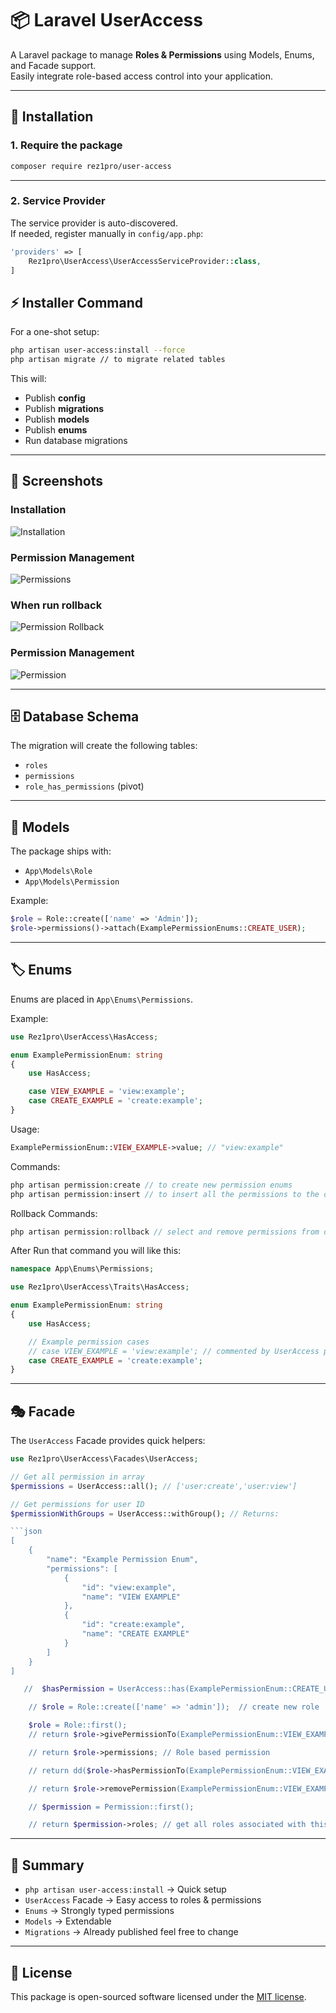 # 📦 Laravel UserAccess



A Laravel package to manage **Roles & Permissions** using Models, Enums, and Facade support.  
Easily integrate role-based access control into your application.

---

## 🚀 Installation

### 1. Require the package

```bash
composer require rez1pro/user-access
```
---

### 2. Service Provider

The service provider is auto-discovered.  
If needed, register manually in `config/app.php`:

```php
'providers' => [
    Rez1pro\UserAccess\UserAccessServiceProvider::class,
]
```

## ⚡ Installer Command

For a one-shot setup:

```bash
php artisan user-access:install --force
php artisan migrate // to migrate related tables
```

This will:

- Publish **config**
- Publish **migrations**
- Publish **models**
- Publish **enums**
- Run database migrations

---

## 📸 Screenshots

### Installation
![Installation](screenshots/install.png)

### Permission Management
![Permissions](screenshots/all.png)

### When run rollback
![Permission Rollback](screenshots/insert_and_rollback_run.png)

### Permission Management 
![Permission](screenshots/after_rolling_back.png)

---

## 🗄️ Database Schema

The migration will create the following tables:

- `roles`  
- `permissions`  
- `role_has_permissions` (pivot)  

---

## 🧩 Models

The package ships with:

- `App\Models\Role`
- `App\Models\Permission`

Example:

```php
$role = Role::create(['name' => 'Admin']);
$role->permissions()->attach(ExamplePermissionEnums::CREATE_USER);
```

---

## 🏷️ Enums

Enums are placed in `App\Enums\Permissions`.

Example:

```php
use Rez1pro\UserAccess\HasAccess;

enum ExamplePermissionEnum: string
{
    use HasAccess;

    case VIEW_EXAMPLE = 'view:example';
    case CREATE_EXAMPLE = 'create:example';
}
```

Usage:

```php
ExamplePermissionEnum::VIEW_EXAMPLE->value; // "view:example"
```

Commands:

```php
php artisan permission:create // to create new permission enums
php artisan permission:insert // to insert all the permissions to the database
```

Rollback Commands:
```php
php artisan permission:rollback // select and remove permissions from database
```
After Run that command you will like this:
```php
namespace App\Enums\Permissions;

use Rez1pro\UserAccess\Traits\HasAccess;

enum ExamplePermissionEnum: string
{
    use HasAccess;

    // Example permission cases
    // case VIEW_EXAMPLE = 'view:example'; // commented by UserAccess package
    case CREATE_EXAMPLE = 'create:example';
}
```

---

## 🎭 Facade

The `UserAccess` Facade provides quick helpers:

```php
use Rez1pro\UserAccess\Facades\UserAccess;

// Get all permission in array
$permissions = UserAccess::all(); // ['user:create','user:view']

// Get permissions for user ID
$permissionWithGroups = UserAccess::withGroup(); // Returns:

```json
[
    {
        "name": "Example Permission Enum",
        "permissions": [
            {
                "id": "view:example",
                "name": "VIEW EXAMPLE"
            },
            {
                "id": "create:example",
                "name": "CREATE EXAMPLE"
            }
        ]
    }
]

   //  $hasPermission = UserAccess::has(ExamplePermissionEnum::CREATE_USER); // true or false

    // $role = Role::create(['name' => 'admin']);  // create new role

    $role = Role::first();
    // return $role->givePermissionTo(ExamplePermissionEnum::VIEW_EXAMPLE); // attach permission to role

    // return $role->permissions; // Role based permission

    // return dd($role->hasPermissionTo(ExamplePermissionEnum::VIEW_EXAMPLE)); // param can be enum, string or id eg (1, 'view_example', ExamplePermissionEnum::VIEW_EXAMPLE)

    // return $role->removePermission(ExamplePermissionEnum::VIEW_EXAMPLE); // detach permission from role

    // $permission = Permission::first();

    // return $permission->roles; // get all roles associated with this permission
```

---

## 📌 Summary

- `php artisan user-access:install` → Quick setup  
- `UserAccess` Facade → Easy access to roles & permissions  
- `Enums` → Strongly typed permissions  
- `Models` → Extendable  
- `Migrations` → Already published feel free to change  

---

## 📝 License

This package is open-sourced software licensed under the [MIT license](LICENSE).